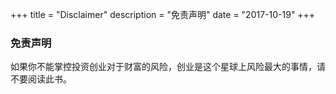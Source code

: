 +++
title = "Disclaimer"
description = "免责声明"
date = "2017-10-19"
+++

### 免责声明
如果你不能掌控投资创业对于财富的风险，创业是这个星球上风险最大的事情，请不要阅读此书。
